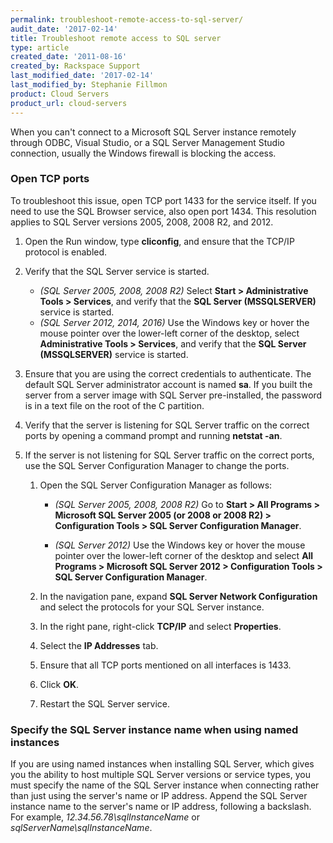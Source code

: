 ```yaml
---
permalink: troubleshoot-remote-access-to-sql-server/
audit_date: '2017-02-14'
title: Troubleshoot remote access to SQL server
type: article
created_date: '2011-08-16'
created_by: Rackspace Support
last_modified_date: '2017-02-14'
last_modified_by: Stephanie Fillmon
product: Cloud Servers
product_url: cloud-servers
---
```


When you can't connect to a Microsoft SQL Server instance remotely through ODBC, Visual Studio, or a SQL Server Management Studio connection, usually the Windows firewall is blocking the access.

### Open TCP ports

To troubleshoot this issue, open TCP port 1433 for the service itself. If you need to use the SQL Browser service, also open port 1434. This resolution applies to SQL Server versions 2005, 2008, 2008 R2, and 2012.

1. Open the Run window, type **cliconfig**, and ensure that the TCP/IP protocol is enabled.

2. Verify that the SQL Server service is started.

   - *(SQL Server 2005, 2008, 2008 R2)* Select **Start > Administrative Tools > Services**, and verify that the **SQL Server (MSSQLSERVER)** service is started.
   - *(SQL Server 2012, 2014, 2016)* Use the Windows key or hover the mouse pointer over the lower-left corner of the desktop, select **Administrative Tools > Services**, and verify that the **SQL Server (MSSQLSERVER)** service is started.

3. Ensure that you are using the correct credentials to authenticate. The default SQL Server administrator account is named **sa**. If you built the server from a server image with SQL Server pre-installed, the password is in a text file on the root of the C partition.

4. Verify that the server is listening for SQL Server traffic on the correct ports by opening a command prompt and running **netstat -an**.

5. If the server is not listening for SQL Server traffic on the correct ports, use the SQL Server Configuration Manager to change the ports.

   1. Open the SQL Server Configuration Manager as follows:

      - *(SQL Server 2005, 2008, 2008 R2)* Go to **Start > All Programs > Microsoft SQL Server 2005 (or 2008 or 2008 R2) > Configuration Tools > SQL Server Configuration Manager**.

      - *(SQL Server 2012)* Use the Windows key or hover the mouse pointer over the lower-left corner of the desktop and select **All Programs > Microsoft SQL Server 2012 > Configuration Tools > SQL Server Configuration Manager**.

   2. In the navigation pane, expand **SQL Server Network Configuration** and select the protocols for your SQL Server instance.

   3. In the right pane, right-click **TCP/IP** and select **Properties**.

   4. Select the **IP Addresses** tab.

   5. Ensure that all TCP ports mentioned on all interfaces is 1433.

   6. Click **OK**.

   7. Restart the SQL Server service.

### Specify the SQL Server instance name when using named instances

 If you are using named instances when installing SQL Server, which gives you the ability to host multiple SQL Server versions or service types, you must specify the name of the SQL Server instance when connecting rather than just using the server's name or IP address. Append the SQL Server instance name to the server's name or IP address, following a backslash. For example, *12.34.56.78\sqlInstanceName* or *sqlServerName\sqlInstanceName*.
